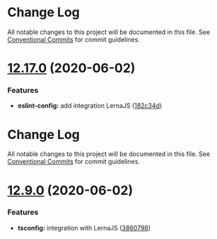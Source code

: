 # Change Log

All notable changes to this project will be documented in this file.
See [Conventional Commits](https://conventionalcommits.org) for commit guidelines.

# [12.17.0](https://github.com/Angular-RU/angular-ru-sdk/compare/v12.9.0...v12.17.0) (2020-06-02)


### Features

* **eslint-config:** add integration LernaJS ([182c34d](https://github.com/Angular-RU/angular-ru-sdk/commit/182c34d39687dc438168bf05453e0190972ff915))





# Change Log

All notable changes to this project will be documented in this file. See
[Conventional Commits](https://conventionalcommits.org) for commit guidelines.

# [12.9.0](https://github.com/Angular-RU/angular-ru-sdk/compare/v12.8.0...v12.9.0) (2020-06-02)

### Features

-   **tsconfig:** integration with LernaJS
    ([3860798](https://github.com/Angular-RU/angular-ru-sdk/commit/38607984140fe25784d55b4dbf94b7c93aa66ea4))
